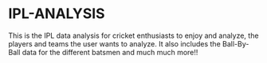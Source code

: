 # IPL-ANALYSIS
This is the IPL data analysis for cricket enthusiasts to enjoy and analyze, the players and teams the user wants to analyze.
It also includes the Ball-By-Ball data for the different batsmen and much much more!!
